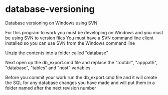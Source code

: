database-versioning
===================

Database versioning on Windows using SVN

For this program to work you must be developing on Windows and you must be using SVN to version files
You must have a SVN command line client installed so you can use SVN from the Windows command line

Unzip the contents into a folder called "database"

Next open up the db_export.cmd file and replace the "rootdir", "apppath", "database", "tables" and "host" variables

Before you commit your work run the db_export.cmd file and it will create the SQL for any database changes you have made and will put them in a folder named after the next revision number
